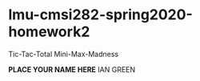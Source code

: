 # lmu-cmsi282-spring2020-homework2
Tic-Tac-Total Mini-Max-Madness

**PLACE YOUR NAME HERE**
IAN GREEN

